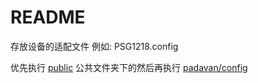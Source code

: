 # README

存放设备的适配文件 例如: PSG1218.config

优先执行 [public](https://github.com/womade/Padavan-actions/tree/main/public) 公共文件夹下的然后再执行  [padavan/config](https://github.com/womae/Padavan-actions/blob/main/padavan/config)
